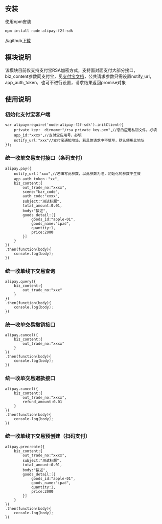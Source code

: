 ## 安装

使用npm安装

	npm install node-alipay-f2f-sdk

从github[下载](https://github.com/ice-penguin/node_alipay_face2face/)

## 模块说明

该模块目前仅支持支付宝RSA加密方式，支持面对面支付大部分接口，biz_content参数同支付宝，见[支付宝文档](https://doc.open.alipay.com/docs/doc.htm?spm=a219a.7629140.0.0.XVhLo4&treeId=193&articleId=105203&docType=1)，公共请求参数只需设置notify_url，app_auth_token，也可不进行设置，请求结果返回promise对象

## 使用说明

### 初始化支付宝客户端

	var alipay=require('node-alipay-f2f-sdk').initClient({
		private_key:__dirname+"/rsa_private_key.pem",//您的应用私钥文件，必填
		app_id:"xxxx",//支付宝应用号，必填
		notify_url:"xxx"//支付宝通知地址，若具体请求中不填写，默认使用此地址
	});

### 统一收单交易支付接口（条码支付）
	
	alipay.pay({
		notify_url："xxx",//若填写此参数，以此参数为准，初始化的参数不生效
		app_auth_token："xx",
		biz_content:{
			out_trade_no:"xxxx",
			scene:"bar_code",
			auth_code:"xxxx",
			subject:"测试标题",
			total_amount:0.01,
			body:"描述",
			goods_detail:[{
				goods_id:"apple-01",
				goods_name:"ipad",
				quantity:1,
				price:2000
			}]
		}
	})
	.then(function(body){
		console.log(body);
	})

### 统一收单线下交易查询

	alipay.query({
		biz_content:{
			out_trade_no:"xxx"
		}
	})
	.then(function(body){
		console.log(body);
	})

### 统一收单交易撤销接口

	alipay.cancel({
		biz_content:{
			out_trade_no:"xxxx"
		}
	})
	.then(function(body){
		console.log(body);
	})

### 统一收单交易退款接口

	alipay.cancel({
		biz_content:{
			out_trade_no:"xxxx",
			refund_amount:0.01
		}
	})
	.then(function(body){
		console.log(body);
	})

### 统一收单线下交易预创建（扫码支付）

	alipay.precreate({
		biz_content:{
			out_trade_no:"xxxx",
			subject:"测试标题",
			total_amount:0.01,
			body:"描述",
			goods_detail:[{
				goods_id:"apple-01",
				goods_name:"ipad",
				quantity:1,
				price:2000
			}]
		}
	})
	.then(function(body){
		console.log(body);
	})